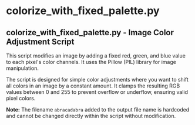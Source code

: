 # colorize_with_fixed_palette.py

## colorize_with_fixed_palette.py - Image Color Adjustment Script

This script modifies an image by adding a fixed red, green, and blue value to each pixel's color channels. It uses the Pillow (PIL) library for image manipulation.

The script is designed for simple color adjustments where you want to shift all colors in an image by a constant amount.  It clamps the resulting RGB values between 0 and 255 to prevent overflow or underflow, ensuring valid pixel colors.

**Note:** The filename `abracadabra` added to the output file name is hardcoded and cannot be changed directly within the script without modification.
